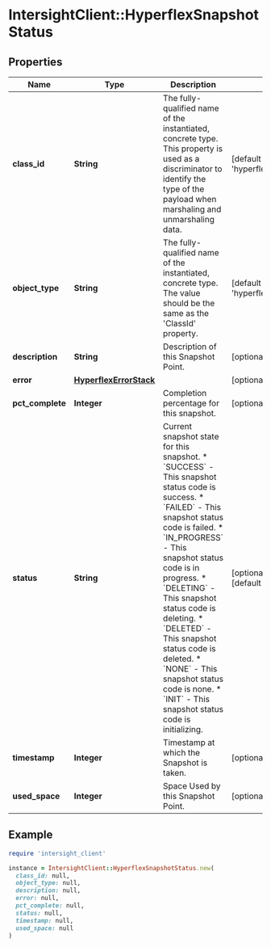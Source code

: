 # IntersightClient::HyperflexSnapshotStatus

## Properties

| Name | Type | Description | Notes |
| ---- | ---- | ----------- | ----- |
| **class_id** | **String** | The fully-qualified name of the instantiated, concrete type. This property is used as a discriminator to identify the type of the payload when marshaling and unmarshaling data. | [default to &#39;hyperflex.SnapshotStatus&#39;] |
| **object_type** | **String** | The fully-qualified name of the instantiated, concrete type. The value should be the same as the &#39;ClassId&#39; property. | [default to &#39;hyperflex.SnapshotStatus&#39;] |
| **description** | **String** | Description of this Snapshot Point. | [optional][readonly] |
| **error** | [**HyperflexErrorStack**](HyperflexErrorStack.md) |  | [optional] |
| **pct_complete** | **Integer** | Completion percentage for this snapshot. | [optional][readonly] |
| **status** | **String** | Current snapshot state for this snapshot. * &#x60;SUCCESS&#x60; - This snapshot status code is success. * &#x60;FAILED&#x60; - This snapshot status code is failed. * &#x60;IN_PROGRESS&#x60; - This snapshot status code is in progress. * &#x60;DELETING&#x60; - This snapshot status code is deleting. * &#x60;DELETED&#x60; - This snapshot status code is deleted. * &#x60;NONE&#x60; - This snapshot status code is none. * &#x60;INIT&#x60; - This snapshot status code is initializing. | [optional][readonly][default to &#39;SUCCESS&#39;] |
| **timestamp** | **Integer** | Timestamp at which the Snapshot is taken. | [optional][readonly] |
| **used_space** | **Integer** | Space Used by this Snapshot Point. | [optional][readonly] |

## Example

```ruby
require 'intersight_client'

instance = IntersightClient::HyperflexSnapshotStatus.new(
  class_id: null,
  object_type: null,
  description: null,
  error: null,
  pct_complete: null,
  status: null,
  timestamp: null,
  used_space: null
)
```

